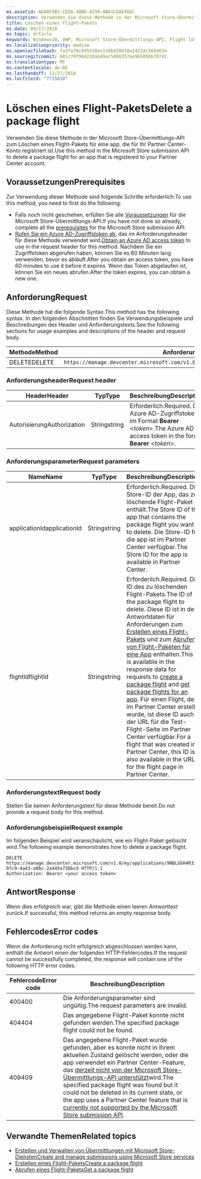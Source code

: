 ```yaml
---
ms.assetid: AD80F9B3-CED0-40BD-A199-AB81CDAE466C
description: Verwenden Sie diese Methode in der Microsoft Store-Übermittlungs-API zum Löschen eines Flight-Pakets für eine app, die für Ihr Partner Center-Konto registriert ist.
title: Löschen eines Flight-Pakets
ms.date: 04/17/2018
ms.topic: article
keywords: Windows10, UWP, Microsoft Store-Übermittlungs-API, Flight löschen
ms.localizationpriority: medium
ms.openlocfilehash: fa3fa78c695538ec13dbd20d38a24224c560463e
ms.sourcegitcommit: 681c70f964210ab49ac5d06357ae96505bb78741
ms.translationtype: MT
ms.contentlocale: de-DE
ms.lasthandoff: 11/27/2018
ms.locfileid: "7715818"
---
```

# <a name="delete-a-package-flight"></a><span data-ttu-id="da85d-104">Löschen eines Flight-Pakets</span><span class="sxs-lookup"><span data-stu-id="da85d-104">Delete a package flight</span></span>

<span data-ttu-id="da85d-105">Verwenden Sie diese Methode in der Microsoft Store-Übermittlungs-API zum Löschen eines Flight-Pakets für eine app, die für Ihr Partner Center-Konto registriert ist.</span><span class="sxs-lookup"><span data-stu-id="da85d-105">Use this method in the Microsoft Store submission API to delete a package flight for an app that is registered to your Partner Center account.</span></span>


## <a name="prerequisites"></a><span data-ttu-id="da85d-106">Voraussetzungen</span><span class="sxs-lookup"><span data-stu-id="da85d-106">Prerequisites</span></span>

<span data-ttu-id="da85d-107">Zur Verwendung dieser Methode sind folgende Schritte erforderlich:</span><span class="sxs-lookup"><span data-stu-id="da85d-107">To use this method, you need to first do the following:</span></span>

* <span data-ttu-id="da85d-108">Falls noch nicht geschehen, erfüllen Sie alle [Voraussetzungen](create-and-manage-submissions-using-windows-store-services.md#prerequisites) für die Microsoft Store-Übermittlungs-API.</span><span class="sxs-lookup"><span data-stu-id="da85d-108">If you have not done so already, complete all the [prerequisites](create-and-manage-submissions-using-windows-store-services.md#prerequisites) for the Microsoft Store submission API.</span></span>
* <span data-ttu-id="da85d-109">[Rufen Sie ein Azure AD-Zugriffstoken ab](create-and-manage-submissions-using-windows-store-services.md#obtain-an-azure-ad-access-token), das im Anforderungsheader für diese Methode verwendet wird.</span><span class="sxs-lookup"><span data-stu-id="da85d-109">[Obtain an Azure AD access token](create-and-manage-submissions-using-windows-store-services.md#obtain-an-azure-ad-access-token) to use in the request header for this method.</span></span> <span data-ttu-id="da85d-110">Nachdem Sie ein Zugriffstoken abgerufen haben, können Sie es 60 Minuten lang verwenden, bevor es abläuft.</span><span class="sxs-lookup"><span data-stu-id="da85d-110">After you obtain an access token, you have 60 minutes to use it before it expires.</span></span> <span data-ttu-id="da85d-111">Wenn das Token abgelaufen ist, können Sie ein neues abrufen.</span><span class="sxs-lookup"><span data-stu-id="da85d-111">After the token expires, you can obtain a new one.</span></span>

## <a name="request"></a><span data-ttu-id="da85d-112">Anforderung</span><span class="sxs-lookup"><span data-stu-id="da85d-112">Request</span></span>

<span data-ttu-id="da85d-113">Diese Methode hat die folgende Syntax.</span><span class="sxs-lookup"><span data-stu-id="da85d-113">This method has the following syntax.</span></span> <span data-ttu-id="da85d-114">In den folgenden Abschnitten finden Sie Verwendungsbeispiele und Beschreibungen des Header und Anforderungstexts.</span><span class="sxs-lookup"><span data-stu-id="da85d-114">See the following sections for usage examples and descriptions of the header and request body.</span></span>

| <span data-ttu-id="da85d-115">Methode</span><span class="sxs-lookup"><span data-stu-id="da85d-115">Method</span></span> | <span data-ttu-id="da85d-116">Anforderungs-URI</span><span class="sxs-lookup"><span data-stu-id="da85d-116">Request URI</span></span>                                                      |
|--------|------------------------------------------------------------------|
| <span data-ttu-id="da85d-117">DELETE</span><span class="sxs-lookup"><span data-stu-id="da85d-117">DELETE</span></span>    | ```https://manage.devcenter.microsoft.com/v1.0/my/applications/{applicationId}/flights/{flightId}``` |


### <a name="request-header"></a><span data-ttu-id="da85d-118">Anforderungsheader</span><span class="sxs-lookup"><span data-stu-id="da85d-118">Request header</span></span>

| <span data-ttu-id="da85d-119">Header</span><span class="sxs-lookup"><span data-stu-id="da85d-119">Header</span></span>        | <span data-ttu-id="da85d-120">Typ</span><span class="sxs-lookup"><span data-stu-id="da85d-120">Type</span></span>   | <span data-ttu-id="da85d-121">Beschreibung</span><span class="sxs-lookup"><span data-stu-id="da85d-121">Description</span></span>                                                                 |
|---------------|--------|-----------------------------------------------------------------------------|
| <span data-ttu-id="da85d-122">Autorisierung</span><span class="sxs-lookup"><span data-stu-id="da85d-122">Authorization</span></span> | <span data-ttu-id="da85d-123">String</span><span class="sxs-lookup"><span data-stu-id="da85d-123">string</span></span> | <span data-ttu-id="da85d-124">Erforderlich.</span><span class="sxs-lookup"><span data-stu-id="da85d-124">Required.</span></span> <span data-ttu-id="da85d-125">Das Azure AD-Zugriffstoken im Format **Bearer** &lt;*token*&gt;.</span><span class="sxs-lookup"><span data-stu-id="da85d-125">The Azure AD access token in the form **Bearer** &lt;*token*&gt;.</span></span> |


### <a name="request-parameters"></a><span data-ttu-id="da85d-126">Anforderungsparameter</span><span class="sxs-lookup"><span data-stu-id="da85d-126">Request parameters</span></span>

| <span data-ttu-id="da85d-127">Name</span><span class="sxs-lookup"><span data-stu-id="da85d-127">Name</span></span>        | <span data-ttu-id="da85d-128">Typ</span><span class="sxs-lookup"><span data-stu-id="da85d-128">Type</span></span>   | <span data-ttu-id="da85d-129">Beschreibung</span><span class="sxs-lookup"><span data-stu-id="da85d-129">Description</span></span>                                                                 |
|---------------|--------|-----------------------------------------------------------------------------|
| <span data-ttu-id="da85d-130">applicationId</span><span class="sxs-lookup"><span data-stu-id="da85d-130">applicationId</span></span> | <span data-ttu-id="da85d-131">String</span><span class="sxs-lookup"><span data-stu-id="da85d-131">string</span></span> | <span data-ttu-id="da85d-132">Erforderlich.</span><span class="sxs-lookup"><span data-stu-id="da85d-132">Required.</span></span> <span data-ttu-id="da85d-133">Die Store-ID der App, das zu löschende Flight-Paket enthält.</span><span class="sxs-lookup"><span data-stu-id="da85d-133">The Store ID of the app that contains the package flight you want to delete.</span></span> <span data-ttu-id="da85d-134">Die Store-ID für die app ist im Partner Center verfügbar.</span><span class="sxs-lookup"><span data-stu-id="da85d-134">The Store ID for the app is available in Partner Center.</span></span>  |
| <span data-ttu-id="da85d-135">flightId</span><span class="sxs-lookup"><span data-stu-id="da85d-135">flightId</span></span> | <span data-ttu-id="da85d-136">String</span><span class="sxs-lookup"><span data-stu-id="da85d-136">string</span></span> | <span data-ttu-id="da85d-137">Erforderlich.</span><span class="sxs-lookup"><span data-stu-id="da85d-137">Required.</span></span> <span data-ttu-id="da85d-138">Die ID des zu löschenden Flight-Pakets.</span><span class="sxs-lookup"><span data-stu-id="da85d-138">The ID of the package flight to delete.</span></span> <span data-ttu-id="da85d-139">Diese ID ist in den Antwortdaten für Anforderungen zum [Erstellen eines Flight-Pakets](create-a-flight.md) und zum [Abrufen von Flight-Paketen für eine App](get-flights-for-an-app.md) enthalten.</span><span class="sxs-lookup"><span data-stu-id="da85d-139">This ID is available in the response data for requests to [create a package flight](create-a-flight.md) and [get package flights for an app](get-flights-for-an-app.md).</span></span> <span data-ttu-id="da85d-140">Für einen Flight, der im Partner Center erstellt wurde, ist diese ID auch in der URL für die Test-Flight-Seite im Partner Center verfügbar.</span><span class="sxs-lookup"><span data-stu-id="da85d-140">For a flight that was created in Partner Center, this ID is also available in the URL for the flight page in Partner Center.</span></span>  |


### <a name="request-body"></a><span data-ttu-id="da85d-141">Anforderungstext</span><span class="sxs-lookup"><span data-stu-id="da85d-141">Request body</span></span>

<span data-ttu-id="da85d-142">Stellen Sie keinen Anforderungstext für diese Methode bereit.</span><span class="sxs-lookup"><span data-stu-id="da85d-142">Do not provide a request body for this method.</span></span>


### <a name="request-example"></a><span data-ttu-id="da85d-143">Anforderungsbeispiel</span><span class="sxs-lookup"><span data-stu-id="da85d-143">Request example</span></span>

<span data-ttu-id="da85d-144">Im folgenden Beispiel wird veranschaulicht, wie ein Flight-Paket gelöscht wird.</span><span class="sxs-lookup"><span data-stu-id="da85d-144">The following example demonstrates how to delete a package flight.</span></span>

```
DELETE https://manage.devcenter.microsoft.com/v1.0/my/applications/9NBLGGH4R315/flights/43e448df-97c9-4a43-a0bc-2a445e736bcd HTTP/1.1
Authorization: Bearer <your access token>
```

## <a name="response"></a><span data-ttu-id="da85d-145">Antwort</span><span class="sxs-lookup"><span data-stu-id="da85d-145">Response</span></span>

<span data-ttu-id="da85d-146">Wenn dies erfolgreich war, gibt die Methode einen leeren Antworttext zurück.</span><span class="sxs-lookup"><span data-stu-id="da85d-146">If successful, this method returns an empty response body.</span></span>

## <a name="error-codes"></a><span data-ttu-id="da85d-147">Fehlercodes</span><span class="sxs-lookup"><span data-stu-id="da85d-147">Error codes</span></span>

<span data-ttu-id="da85d-148">Wenn die Anforderung nicht erfolgreich abgeschlossen werden kann, enthält die Antwort einen der folgenden HTTP-Fehlercodes.</span><span class="sxs-lookup"><span data-stu-id="da85d-148">If the request cannot be successfully completed, the response will contain one of the following HTTP error codes.</span></span>

| <span data-ttu-id="da85d-149">Fehlercode</span><span class="sxs-lookup"><span data-stu-id="da85d-149">Error code</span></span> |  <span data-ttu-id="da85d-150">Beschreibung</span><span class="sxs-lookup"><span data-stu-id="da85d-150">Description</span></span>                                                                                                                                                                           |
|--------|------------------|
| <span data-ttu-id="da85d-151">400</span><span class="sxs-lookup"><span data-stu-id="da85d-151">400</span></span>  | <span data-ttu-id="da85d-152">Die Anforderungsparameter sind ungültig.</span><span class="sxs-lookup"><span data-stu-id="da85d-152">The request parameters are invalid.</span></span> |
| <span data-ttu-id="da85d-153">404</span><span class="sxs-lookup"><span data-stu-id="da85d-153">404</span></span>  | <span data-ttu-id="da85d-154">Das angegebene Flight-Paket konnte nicht gefunden werden.</span><span class="sxs-lookup"><span data-stu-id="da85d-154">The specified package flight could not be found.</span></span>  |
| <span data-ttu-id="da85d-155">409</span><span class="sxs-lookup"><span data-stu-id="da85d-155">409</span></span>  | <span data-ttu-id="da85d-156">Das angegebene Flight-Paket wurde gefunden, aber es konnte nicht in ihrem aktuellen Zustand gelöscht werden, oder die app verwendet ein Partner Center-Feature, das [derzeit nicht von der Microsoft Store-Übermittlungs-API unterstützt](create-and-manage-submissions-using-windows-store-services.md#not_supported)wird.</span><span class="sxs-lookup"><span data-stu-id="da85d-156">The specified package flight was found but it could not be deleted in its current state, or the app uses a Partner Center feature that is [currently not supported by the Microsoft Store submission API](create-and-manage-submissions-using-windows-store-services.md#not_supported).</span></span> |   


## <a name="related-topics"></a><span data-ttu-id="da85d-157">Verwandte Themen</span><span class="sxs-lookup"><span data-stu-id="da85d-157">Related topics</span></span>

* [<span data-ttu-id="da85d-158">Erstellen und Verwalten von Übermittlungen mit Microsoft Store-Diensten</span><span class="sxs-lookup"><span data-stu-id="da85d-158">Create and manage submissions using Microsoft Store services</span></span>](create-and-manage-submissions-using-windows-store-services.md)
* [<span data-ttu-id="da85d-159">Erstellen eines Flight-Pakets</span><span class="sxs-lookup"><span data-stu-id="da85d-159">Create a package flight</span></span>](create-a-flight.md)
* [<span data-ttu-id="da85d-160">Abrufen eines Flight-Pakets</span><span class="sxs-lookup"><span data-stu-id="da85d-160">Get a package flight</span></span>](get-a-flight.md)
